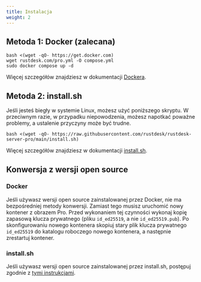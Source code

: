 ```yaml
---
title: Instalacja
weight: 2
---
```


## Metoda 1: Docker (zalecana)

```
bash <(wget -qO- https://get.docker.com)
wget rustdesk.com/pro.yml -O compose.yml
sudo docker compose up -d
```

Więcej szczegółów znajdziesz w dokumentacji [Dockera](/docs/pl/self-host/rustdesk-server-pro/installscript/docker/).

## Metoda 2: install.sh

Jeśli jesteś biegły w systemie Linux, możesz użyć poniższego skryptu. W przeciwnym razie, w przypadku niepowodzenia, możesz napotkać poważne problemy, a ustalenie przyczyny może być trudne.

`bash <(wget -qO- https://raw.githubusercontent.com/rustdesk/rustdesk-server-pro/main/install.sh)`

Więcej szczegółów znajdziesz w dokumentacji [install.sh](/docs/pl/self-host/rustdesk-server-pro/installscript/script/).

## Konwersja z wersji open source

### Docker
Jeśli używasz wersji open source zainstalowanej przez Docker, nie ma bezpośredniej metody konwersji. Zamiast tego musisz uruchomić nowy kontener z obrazem Pro. Przed wykonaniem tej czynności wykonaj kopię zapasową klucza prywatnego (pliku `id_ed25519`, a nie `id_ed25519.pub`). Po skonfigurowaniu nowego kontenera skopiuj stary plik klucza prywatnego `id_ed25519` do katalogu roboczego nowego kontenera, a następnie zrestartuj kontener.

### install.sh
Jeśli używasz wersji open source zainstalowanej przez install.sh, postępuj zgodnie z [tymi instrukcjami](/docs/pl/self-host/rustdesk-server-pro/installscript/script/#konwersja-z-wersji-open-source).
